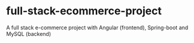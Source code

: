 # full-stack-ecommerce-project
A full stack e-commerce project with Angular (frontend), Spring-boot and MySQL (backend)
